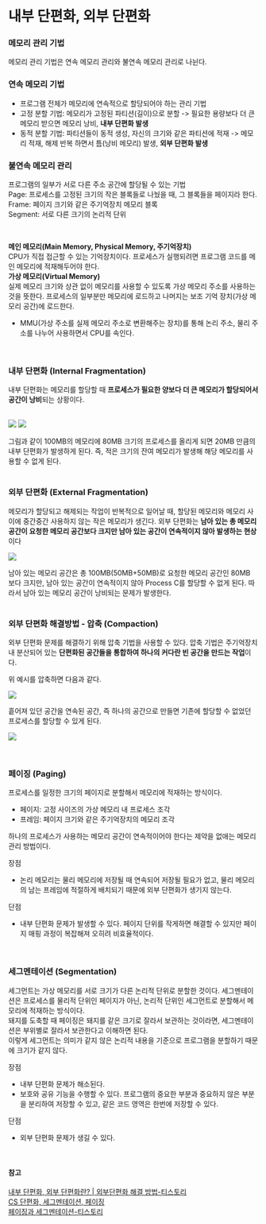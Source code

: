 # 내부 단편화, 외부 단편화

### 메모리 관리 기법
메모리 관리 기법은 연속 메모리 관리와 불연속 메모리 관리로 나뉜다.  

### 연속 메모리 기법
- 프로그램 전체가 메모리에 연속적으로 할당되어야 하는 관리 기법
- 고정 분할 기법: 메모리가 고정된 파티션(길이)으로 분할 -> 필요한 용량보다 더 큰 메모리 받으면 메모리 낭비, **내부 단편화 발생**
- 동적 분할 기법: 파티션들이 동적 생성, 자신의 크기와 같은 파티션에 적재 -> 메모리 적재, 해제 반복 하면서 틈(낭비 메모리) 발생, **외부 단편화 발생**  

### 불연속 메모리 관리
프로그램의 일부가 서로 다른 주소 공간에 할당될 수 있는 기법  
Page: 프로세스를 고정된 크기의 작은 블록들로 나눴을 때, 그 블록들을 페이지라 한다.  
Frame: 페이지 크기와 같은 주기억장치 메모리 블록  
Segment: 서로 다른 크기의 논리적 단위  

<br>

**메인 메모리(Main Memory, Physical Memory, 주기억장치)**  
CPU가 직접 접근할 수 있는 기억장치이다. 프로세스가 실행되려면 프로그램 코드를 메인 메모리에 적재해두어야 한다.   
**가상 메모리(Virtual Memory)**  
실제 메모리 크기와 상관 없이 메모리를 사용할 수 있도록 가상 메모리 주소를 사용하는 것을 뜻한다. 프로세스의 일부분만 메모리에 로드하고 나머지는 보조 기억 장치(가상 메모리 공간)에 로드한다.  
- MMU(가상 주소를 실제 메모리 주소로 변환해주는 장치)를 통해 논리 주소, 물리 주소를 나누어 사용하면서 CPU를 속인다.

<br>

### 내부 단편화 (Internal Fragmentation)
내부 단편화는 메모리를 할당할 때 **프로세스가 필요한 양보다 더 큰 메모리가 할당되어서 공간이 낭비**되는 상황이다.   
<br>

![](https://velog.velcdn.com/images/jimeaning/post/55934257-d63d-437b-a956-6ca2497fcbd2/image.png)
![](https://velog.velcdn.com/images/jimeaning/post/ceae2118-fc0e-44f1-904e-8dbd412fa3bd/image.png)

그림과 같이 100MB의 메모리에 80MB 크기의 프로세스를 올리게 되면 20MB 만큼의 내부 단편화가 발생하게 된다. 즉, 적은 크기의 잔여 메모리가 발생해 해당 메모리를 사용할 수 없게 된다.  
<br>

### 외부 단편화 (External Fragmentation)
메모리가 할당되고 해제되는 작업이 반복적으로 일어날 때, 할당된 메모리와 메모리 사이에 중간중간 사용하지 않는 작은 메모리가 생긴다. 외부 단편화는 **남아 있는 총 메모리 공간이 요청한 메모리 공간보다 크지만 남아 있는 공간이 연속적이지 않아 발생하는 현상**이다  

![](https://velog.velcdn.com/images/jimeaning/post/845bdbc9-df26-400e-ace9-a94b66a46e10/image.png)

남아 있는 메모리 공간은 총 100MB(50MB+50MB)로 요청한 메모리 공간인 80MB 보다 크지만, 남아 있는 공간이 연속적이지 않아 Process C를 할당할 수 없게 된다. 따라서 남아 있는 메모리 공간이 낭비되는 문제가 발생한다.  
<br>

### 외부 단편화 해결방법 - 압축 (Compaction)
외부 단편화 문제를 해결하기 위해 압축 기법을 사용할 수 있다. 압축 기법은 주기억장치 내 분산되어 있는 **단편화된 공간들을 통합하여 하나의 커다란 빈 공간을 만드는 작업**이다.  

위 예시를 압축하면 다음과 같다.

![](https://velog.velcdn.com/images/jimeaning/post/5458984d-8d39-438b-93a9-15a2ddaba7d5/image.png)

흩어져 있던 공간을 연속된 공간, 즉 하나의 공간으로 만들면 기존에 할당할 수 없었던 프로세스를 할당할 수 있게 된다.  

![](https://velog.velcdn.com/images/jimeaning/post/9d6a7d4e-04af-48d4-9380-2d14aed9eafc/image.png)

<br>

### 페이징 (Paging)
프로세스를 일정한 크기의 페이지로 분할해서 메모리에 적재하는 방식이다.
- 페이지: 고정 사이즈의 가상 메모리 내 프로세스 조각
- 프레임: 페이지 크기와 같은 주기억장치의 메모리 조각

하나의 프로세스가 사용하는 메모리 공간이 연속적이어야 한다는 제약을 없애는 메모리 관리 방법이다.  

장점
- 논리 메모리는 물리 메모리에 저장될 때 연속되어 저장될 필요가 없고, 물리 메모리의 남는 프레임에 적절하게 배치되기 때문에 외부 단편화가 생기지 않는다.
  
단점
- 내부 단편화 문제가 발생할 수 있다. 페이지 단위를 작게하면 해결할 수 있지만 페이지 매핑 과정이 복잡해져 오히려 비효율적이다.

<br>

### 세그멘테이션 (Segmentation)
세그먼트는 가상 메모리를 서로 크기가 다른 논리적 단위로 분할한 것이다. 세그멘테이션은 프로세스를 물리적 단위인 페이지가 아닌, 논리적 단위인 세그먼트로 분할해서 메모리에 적재하는 방식이다.  
돼지를 도축할 때 페이징은 돼지를 같은 크기로 잘라서 보관하는 것이라면, 세그멘테이션은 부위별로 잘라서 보관한다고 이해하면 된다.  
이렇게 세그먼트는 의미가 같지 않은 논리적 내용을 기준으로 프로그램을 분할하기 때문에 크기가 같지 않다.  

장점
- 내부 단편화 문제가 해소된다.
- 보호와 공유 기능을 수행할 수 있다. 프로그램의 중요한 부분과 중요하지 않은 부분을 분리하여 저장할 수 있고, 같은 코드 영역은 한번에 저장할 수 있다.

단점
- 외부 단편화 문제가 생길 수 있다.

<br>


#### 참고
[내부 단편화, 외부 단편화란? | 외부단편화 해결 방법-티스토리](https://code-lab1.tistory.com/54)  
[CS 단편화, 세그멘테이션, 페이징](https://velog.io/@tlsdnxkr/CS-%EB%8B%A8%ED%8E%B8%ED%99%94-%EC%84%B8%EA%B7%B8%EB%A9%98%ED%85%8C%EC%9D%B4%EC%85%98-%ED%8E%98%EC%9D%B4%EC%A7%95%EB%82%B4%EB%B6%80%EB%8B%A8%ED%8E%B8%ED%99%94-%EC%99%B8%EB%B6%80%EB%8B%A8%ED%8E%B8%ED%99%94)  
[페이징과 세그멘테이션-티스토리](https://steady-coding.tistory.com/524)